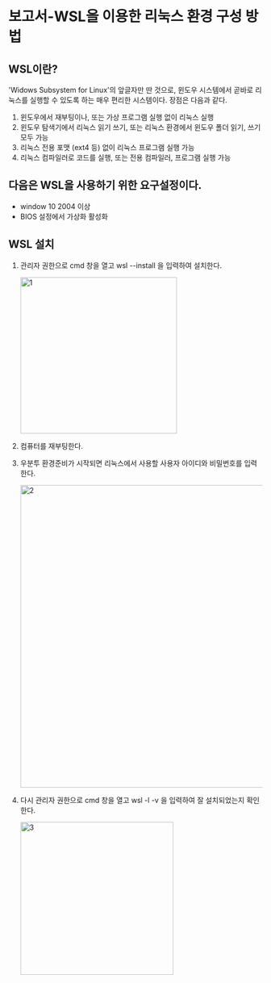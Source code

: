 # 보고서-WSL을 이용한 리눅스 환경 구성 방법


## WSL이란? 

'Widows Subsystem for Linux'의 앞글자만 딴 것으로, 윈도우 시스템에서 곧바로 리눅스를 실행할 수 있도록 하는 매우 편리한 시스템이다. 장점은 다음과 같다.

1. 윈도우에서 재부팅이나, 또는 가상 프로그램 실행 없이 리눅스 실행
2. 윈도우 탐색기에서 리눅스 읽기 쓰기, 또는 리눅스 환경에서 윈도우 폴더 읽기, 쓰기 모두 가능
3. 리눅스 전용 포맷 (ext4 등) 없이 리눅스 프로그램 실행 가능
4. 리눅스 컴파일러로 코드를 실행, 또는 전용 컴파일러, 프로그램 실행 가능


## 다음은 WSL을 사용하기 위한 요구설정이다.

* window 10 2004 이상
* BIOS 설정에서 가상화 활성화


## WSL 설치

1. 관리자 권한으로 cmd 창을 열고 wsl --install 을 입력하여 설치한다.

   <img width="310" alt="1" src="https://user-images.githubusercontent.com/55052142/233046982-41fa8a2a-5286-4a88-950a-0511e3e577a5.png">
   
2. 컴퓨터를 재부팅한다.
3. 우분투 환경준비가 시작되면 리눅스에서 사용할 사용자 아이디와 비밀번호를 입력한다. 
   
   <img width="600" alt="2" src="https://user-images.githubusercontent.com/55052142/233083241-524d16a3-f8ac-4922-a97e-4fa0600e84e2.png">
   
 4. 다시 관리자 권한으로 cmd 창을 열고 wsl -l -v 을 입력하여 잘 설치되었는지 확인한다.
 
      <img width="303" alt="3" src="https://user-images.githubusercontent.com/55052142/233085006-966282c5-44e3-4901-9438-a0060195f682.png">

